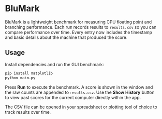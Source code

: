 # BluMark

BluMark is a lightweight benchmark for measuring CPU floating point and branching
performance. Each run records results to `results.csv` so you can compare
performance over time. Every entry now includes the timestamp and basic details
about the machine that produced the score.

## Usage

Install dependencies and run the GUI benchmark:

```bash
pip install matplotlib
python main.py
```

Press **Run** to execute the benchmark. A score is shown in the window and the
raw counts are appended to `results.csv`. Use the **Show History** button to view
past scores for the current computer directly within the app.

The CSV file can be opened in your spreadsheet or plotting tool of choice to
track results over time.

